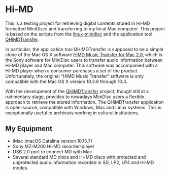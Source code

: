 # Hi-MD #
This is a testing project for retrieving digital contents stored in Hi-MD formatted MiniDiscs and transferring to my local Mac computer. This project is based on the scripts from the [linux-minidisc](https://wiki.physik.fu-berlin.de/linux-minidisc/doku.php?id=start) and the application tool [QHiMDTransfer](https://wiki.physik.fu-berlin.de/linux-minidisc/doku.php?id=qhimdtransfer). 

In particular, the application tool QHiMDTransfer is supposed to be a simple clone of the Mac OS X software [HiMD Music Transfer for Mac 2.0](https://www.sony.com/electronics/support/downloads/W0002236), which is the Sony software for MiniDisc users to transfer audio information between Hi-MD player and Mac computer. This software was accompanied with a Hi-MD player when a consumer purchases a set of the product. Unfortunately, the original "HiMD Music Transfer" software is only compatible with the Mac OS X version 10.3.9 through 10.4. 

With the development of the [QHiMDTransfer](https://wiki.physik.fu-berlin.de/linux-minidisc/doku.php?id=qhimdtransfer) project, though still at a rudimentary stage, provides to nowadays MiniDisc users a flexible approach to retrieve the stored information. The QHiMDTransfer application is open-source, compatible with Windows, Mac and Linux systems. This is exceptionally useful to archivists working in cultural institutions.


## My Equipment ##
* iMac (macOS Catalina version 10.15.7) 
* Sony MZ-M200 Hi-MD recorder-player
* USB 2.0 port to connect MD with Mac
* Several standard MD discs and Hi-MD discs with protected and unprotected audio information recorded in SD, LP2, LP4 and Hi-MD modes.

